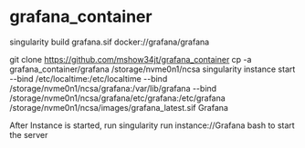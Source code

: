 # grafana_container
singularity build grafana.sif docker://grafana/grafana

git clone https://github.com/mshow34jt/grafana_container
cp -a grafana_container/grafana /storage/nvme0n1/ncsa
singularity instance start --bind /etc/localtime:/etc/localtime --bind /storage/nvme0n1/ncsa/grafana:/var/lib/grafana --bind /storage/nvme0n1/ncsa/grafana/etc/grafana:/etc/grafana /storage/nvme0n1/ncsa/images/grafana_latest.sif Grafana


After Instance is started, run singularity run instance://Grafana bash to start the server
